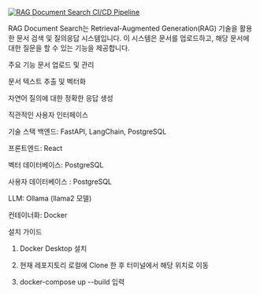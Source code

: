 [![RAG Document Search CI/CD Pipeline](https://github.com/HoRyun/rag-document-search/actions/workflows/rag-ci-cd.yml/badge.svg)](https://github.com/HoRyun/rag-document-search/actions/workflows/rag-ci-cd.yml)

RAG Document Search는 Retrieval-Augmented Generation(RAG) 기술을 활용한 문서 검색 및 질의응답 시스템입니다. 이 시스템은 문서를 업로드하고, 해당 문서에 대한 질문을 할 수 있는 기능을 제공합니다.

주요 기능
문서 업로드 및 관리

문서 텍스트 추출 및 벡터화

자연어 질의에 대한 정확한 응답 생성

직관적인 사용자 인터페이스

기술 스택
백엔드: FastAPI, LangChain, PostgreSQL

프론트엔드: React

벡터 데이터베이스: PostgreSQL

사용자 데이터베이스 : PostgreSQL

LLM: Ollama (llama2 모델)

컨테이너화: Docker

설치 가이드

1. Docker Desktop 설치

2. 현재 레포지토리 로컬에 Clone 한 후 터미널에서 해당 위치로 이동
    
3. docker-compose up --build 입력
